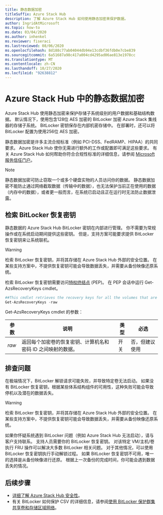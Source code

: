 ```yaml
---
title: 静态数据加密
titleSuffix: Azure Stack Hub
description: 了解 Azure Stack Hub 如何使用静态加密来保护数据。
author: IngridAtMicrosoft
ms.topic: how-to
ms.date: 03/04/2020
ms.author: inhenkel
ms.reviewer: fiseraci
ms.lastreviewed: 08/06/2020
ms.openlocfilehash: 8d188c77ab04044db94e13cdbf36fdb0e7cbe839
ms.sourcegitcommit: 6a51687a98c417a004cd4295ad06ae813e1978cc
ms.translationtype: MT
ms.contentlocale: zh-CN
ms.lasthandoff: 10/27/2020
ms.locfileid: "92638812"
---
```

# <a name="data-at-rest-encryption-in-azure-stack-hub"></a>Azure Stack Hub 中的静态数据加密

Azure Stack Hub 使用静态加密来保护存储子系统级别的用户数据和基础结构数据。 默认情况下，使用包含128位 AES 加密的 BitLocker 加密 Azure Stack 集线器的存储子系统。 BitLocker 密钥保存在内部机密存储中。 在部署时，还可以将 BitLocker 配置为使用256位 AES 加密。

静态数据加密是许多主流合规标准（例如 PCI-DSS、FedRAMP、HIPAA）的共同要求。 Azure Stack Hub 使你无需进行额外的工作或配置即可满足这些要求。 有关 Azure Stack Hub 如何帮助你符合合规性标准的详细信息，请参阅 [Microsoft 服务信任门户](https://aka.ms/AzureStackCompliance)。

> [!NOTE]
> 静态数据加密可防止窃取一个或多个硬盘实物的人员访问你的数据。 静态数据加密不能防止通过网络截取数据（传输中的数据），也无法保护当前正在使用的数据（内存中的数据），或者更一般而言，在系统已启动且正在运行时无法防止数据泄露。

## <a name="retrieving-bitlocker-recovery-keys"></a>检索 BitLocker 恢复密钥

静态数据的 Azure Stack Hub BitLocker 密钥在内部进行管理。 你不需要为常规操作或在系统启动期间提供这些密钥。 但是，支持方案可能要求提供 BitLocker 恢复密钥来让系统联机。  

> [!WARNING]
> 检索 BitLocker 恢复密钥，并将其存储在 Azure Stack Hub 外部的安全位置。 在某些支持方案中，不提供恢复密钥可能会导致数据丢失，并需要从备份映像还原系统。

检索 BitLocker 恢复密钥需要访问[特权终结点](azure-stack-privileged-endpoint.md) (PEP)。 在 PEP 会话中运行 Get-AzsRecoveryKeys cmdlet。

```powershell
##This cmdlet retrieves the recovery keys for all the volumes that are encrypted with BitLocker.
Get-AzsRecoveryKeys -raw
```

Get-AzsRecoveryKeys cmdlet 的参数：

| 参数 | 说明 | 类型 | 必选 |
|---------|---------|---------|---------|
|*raw* | 返回每个加密卷的恢复密钥、计算机名和密码 ID 之间映射的数据。  | 开关 | 否，但建议使用 |

## <a name="troubleshoot-issues"></a>排查问题

在极端情况下，BitLocker 解锁请求可能失败，并导致特定卷无法启动。 如果没有 BitLocker 恢复密钥，根据某些体系结构组件的可用性，这种失败可能会导致停机以及潜在的数据丢失。

> [!WARNING]
> 检索 BitLocker 恢复密钥，并将其存储在 Azure Stack Hub 外部的安全位置。 在某些支持方案中，不提供恢复密钥可能会导致数据丢失，并需要从备份映像还原系统。

如果你怀疑系统遇到 BitLocker 问题（例如 Azure Stack Hub 无法启动），请与客户支持联系。 支持人员需要你的 BitLocker 恢复密钥。 对该特定 VM/主机/卷执行 FRU 操作可以解决大多数 BitLocker 相关问题。 对于其他情况，可以使用 BitLocker 恢复密钥执行手动解锁过程。 如果 BitLocker 恢复密钥不可用，唯一的选择是从备份映像进行还原。 根据上一次备份的完成时间，你可能会遇到数据丢失的情况。

## <a name="next-steps"></a>后续步骤

- [详细了解 Azure Stack Hub 安全性](azure-stack-security-foundations.md)。
- 有关 BitLocker 如何保护 CSV 的详细信息，请参阅[使用 BitLocker 保护群集共享卷和存储区域网络](/windows/security/information-protection/bitlocker/protecting-cluster-shared-volumes-and-storage-area-networks-with-bitlocker)。
